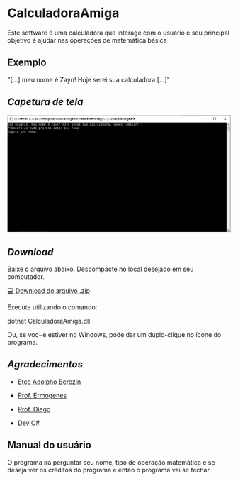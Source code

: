 # CalculadoraAmiga
Este software é uma calculadora que interage com o usuário e seu principal objetivo é ajudar nas operações de matemática básica

## Exemplo
"[...] meu nome é Zayn! Hoje serei sua calculadora [...]"

## _Capetura de tela_
![Tela do programa](tela.png)

## _Download_
Baixe o arquivo abaixo. Descompacte no local desejado em seu computador.

[💻 Download do arquivo .zip](CalculadoraAmiga.zip)

Execute utilizando o comando:

dotnet CalculadoraAmiga.dll

Ou, se voc~e estiver no Windows, pode dar um duplo-clique no ícone do programa.

## _Agradecimentos_
- [Etec Adolpho Berezin](http://eteab.com.br/)

- [Prof. Ermogenes](https://github.com/ermogenes)

- [Prof. Diego](https://github.com/diegoneri)

- [Dev C#](https://github.com/MatheusKhairallah/CalculadoraAmiga)

## Manual do usuário
O programa ira perguntar seu nome, tipo de operação matemática e se deseja ver os créditos do programa e então o programa vai se fechar

